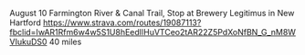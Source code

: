 August 10
Farmington River & Canal Trail, Stop at Brewery Legitimus in New Hartford
https://www.strava.com/routes/19087113?fbclid=IwAR1Rfm6w4w5S1U8hEedIlHuVTCeo2tAR22Z5PdXoNfBN_G_nM8WVIukuDS0
40 miles
